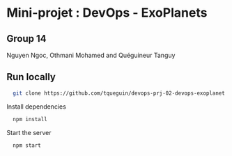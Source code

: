 # Mini-projet : DevOps - ExoPlanets

## Group 14

Nguyen Ngoc, Othmani Mohamed and Quéguineur Tanguy

## Run locally

```bash
  git clone https://github.com/tqueguin/devops-prj-02-devops-exoplanet.git
```

Install dependencies

```bash
  npm install
```

Start the server

```bash
  npm start
```
